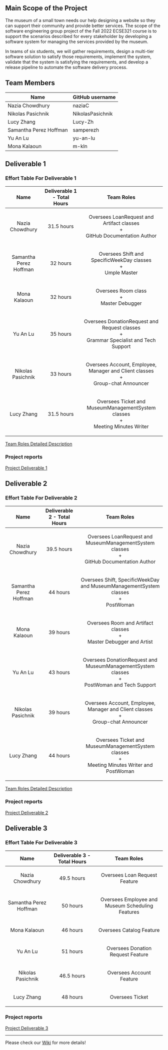 ## Main Scope of the Project
The museum of a small town needs our help designing a website so they can support their community and provide better services. The scope of the software engineering group project of the Fall 2022 ECSE321 course is to support the scenarios described for every stakeholder by developing a software system for managing the services provided by the museum.

In teams of six students, we will gather requirements, design a multi-tier software solution to satisfy those requirements, implement the system, validate that the system is satisfying the requirements, and develop a release pipeline to automate the software delivery process.

## Team Members

| Name          | GitHub username |
| ------------- | --------------- |
| Nazia Chowdhury | naziaC             |
| Nikolas Pasichnik | NikolasPasichnik|
| Lucy Zhang | Lucy-Zh |
| Samantha Perez Hoffman| samperezh   |
| Yu An Lu | yu-an-lu             |
| Mona Kalaoun  | m-kln             |

## Deliverable 1

### Effort Table For Deliverable 1

| Name          | Deliverable 1 - Total Hours |Team Roles| 
| ------------- | --------------- | --------------- |
| <p align="center">Nazia Chowdhury </p>|<p align="center">31.5 hours</p>| <p align="center"> Oversees LoanRequest and Artifact classes <br> + <br> GitHub Documentation Author </p> |
| <p align="center">Samantha Perez Hoffman</p>|<p align="center">32 hours</p>| <p align="center"> Oversees Shift and SpecificWeekDay classes <br> + <br> Umple Master </p> |
| <p align="center">Mona Kalaoun </p> |<p align="center">32 hours</p>| <p align="center"> Oversees Room class <br> + <br> Master Debugger </p> |
| <p align="center">Yu An Lu</p> |<p align="center">35 hours</p>| <p align="center"> Oversees DonationRequest and Request classes <br> + <br> Grammar Specialist and Tech Support </p> |
| <p align="center">Nikolas Pasichnik</p> |<p align="center">33 hours</p>| <p align="center"> Oversees Account, Employee, Manager and Client classes <br> + <br> Group-chat Announcer </p> |
| <p align="center">Lucy Zhang</p> |<p align="center">31.5 hours</p>| <p align="center"> Oversees Ticket and MuseumManagementSystem classes <br> + <br> Meeting Minutes Writer </p> |

[Team Roles Detailed Description](https://github.com/McGill-ECSE321-Fall2022/project-group-13/wiki/Project-Deliverable-1-Report#team-roles-detailed-description)

### Project reports
[Project Deliverable 1](https://github.com/McGill-ECSE321-Fall2022/project-group-13/wiki/Project-Deliverable-1-Report)

## Deliverable 2

### Effort Table For Deliverable 2

| Name          | Deliverable 2 - Total Hours |Team Roles| 
| ------------- | --------------- | --------------- |
| <p align="center">Nazia Chowdhury </p>|<p align="center"> 39.5 hours</p>| <p align="center"> Oversees LoanRequest and MuseumManagementSystem classes <br> + <br> GitHub Documentation Author </p> |
| <p align="center">Samantha Perez Hoffman</p>|<p align="center">44 hours</p>| <p align="center"> Oversees Shift, SpecificWeekDay and MuseumManagementSystem classes <br> + <br> PostWoman </p> |
| <p align="center">Mona Kalaoun </p> |<p align="center">39 hours</p>| <p align="center"> Oversees Room and Artifact classes <br> + <br> Master Debugger and Artist </p> |
| <p align="center">Yu An Lu</p> |<p align="center">43 hours</p>| <p align="center"> Oversees DonationRequest and MuseumManagementSystem classes <br> + <br> PostWoman and Tech Support </p> |
| <p align="center">Nikolas Pasichnik</p> |<p align="center">39 hours</p>| <p align="center"> Oversees Account, Employee, Manager and Client classes <br> + <br> Group-chat Announcer </p> |
| <p align="center">Lucy Zhang</p> |<p align="center">44 hours</p>| <p align="center"> Oversees Ticket and MuseumManagementSystem classes <br> + <br> Meeting Minutes Writer and PostWoman </p> |

[Team Roles Detailed Description](https://github.com/McGill-ECSE321-Fall2022/project-group-13/wiki/Team-Roles-Detailed-Description#team-roles-detailed-description)

### Project reports
[Project Deliverable 2](https://github.com/McGill-ECSE321-Fall2022/project-group-13/wiki/Project-Deliverable-2-Report)

## Deliverable 3

### Effort Table For Deliverable 3

| Name          | Deliverable 3 - Total Hours |Team Roles| 
| ------------- | --------------- | --------------- |
| <p align="center">Nazia Chowdhury </p>|<p align="center"> 49.5 hours</p>| <p align="center"> Oversees Loan Request Feature </p> |
| <p align="center">Samantha Perez Hoffman</p>|<p align="center">50 hours</p>| <p align="center"> Oversees Employee and Museum Scheduling Features </p>|
| <p align="center">Mona Kalaoun </p> |<p align="center">46 hours</p>| <p align="center"> Oversees Catalog Feature </p> |
| <p align="center">Yu An Lu</p> |<p align="center">51 hours</p>| <p align="center"> Oversees Donation Request Feature </p> |
| <p align="center">Nikolas Pasichnik</p> |<p align="center">46.5 hours</p>| <p align="center"> Oversees Account Feature </p> |
| <p align="center">Lucy Zhang</p> |<p align="center">48 hours</p>| <p align="center"> Oversees Ticket </p> |

### Project reports
[Project Deliverable 3](https://github.com/McGill-ECSE321-Fall2022/project-group-13/wiki/Deliverable-3-Report)

***

Please check our [Wiki](https://github.com/McGill-ECSE321-Fall2022/project-group-13/wiki) for more details!

